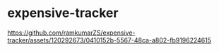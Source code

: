 # expensive-tracker

https://github.com/ramkumarZS/expensive-tracker/assets/120292673/0410152b-5567-48ca-a802-fb9196224615

